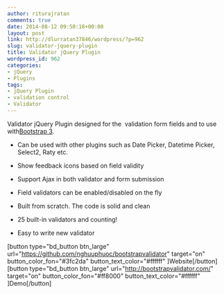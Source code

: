 ```yaml
---
author: riturajratan
comments: true
date: 2014-08-12 09:50:18+00:00
layout: post
link: http://dlurratan37846/wordpress/?p=962
slug: validator-jquery-plugin
title: Validator jQuery Plugin
wordpress_id: 962
categories:
- jQuery
- Plugins
tags:
- jQuery Plugin
- validation control
- Validator
---
```


Validator jQuery Plugin designed for the  validation form fields and to use with[Bootstrap 3](http://getbootstrap.com/).



	
  * Can be used with other plugins such as Date Picker, Datetime Picker, Select2, Raty etc.

	
  * Show feedback icons based on field validity

	
  * Support Ajax in both validator and form submission

	
  * Field validators can be enabled/disabled on the fly

	
  * Built from scratch. The code is solid and clean

	
  * 25 built-in validators and counting!

	
  * Easy to write new validator


[button type="bd_button btn_large" url="https://github.com/nghuuphuoc/bootstrapvalidator" target="on" button_color_fon="#3fc2da" button_text_color="#ffffff" ]Website[/button] [button type="bd_button btn_large" url="http://bootstrapvalidator.com/" target="on" button_color_fon="#ff8000" button_text_color="#ffffff" ]Demo[/button]

